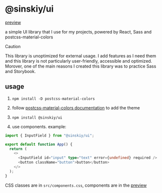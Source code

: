 # @sinskiy/ui

[preview](https://sinskiy.github.io/ui)

a simple UI library that I use for my projects, powered by React, Sass and postcss-material-colors

> [!CAUTION]
> This library is unoptimized for external usage. I add features as I need them and this library is not particularly user-friendly, accessible and optimized. Morover, one of the main reasons I created this library was to practice Sass and Storybook.

## usage

1. `npm install -D postcss-material-colors`

2. follow [postcss-material-colors documentation](https://github.com/sinskiy/postcss-material-colors) to add the theme

3. `npm install @sinskiy/ui`

4. use components. example:

```ts
import { InputField } from "@sinskiy/ui";

export default function App() {
  return (
    <>
      <InputField id="input" type="text" error={undefined} required />
      <button className="button">button</button>
    </>
  );
}
```

CSS classes are in `src/components.css`, components are in the [preview](https://sinskiy.github.io/ui)
